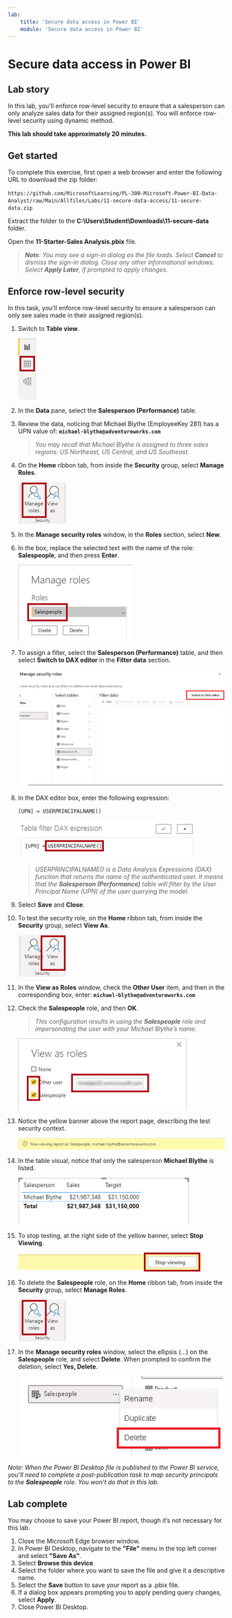 ```yaml
---
lab:
    title: 'Secure data access in Power BI'
    module: 'Secure data access in Power BI'
---
```


# Secure data access in Power BI

## Lab story

In this lab, you'll enforce row-level security to ensure that a salesperson can only analyze sales data for their assigned region(s). You will enforce row-level security using dynamic method.

**This lab should take approximately 20 minutes.**

## Get started

To complete this exercise, first open a web browser and enter the following URL to download the zip folder:

`https://github.com/MicrosoftLearning/PL-300-Microsoft-Power-BI-Data-Analyst/raw/Main/Allfiles/Labs/11-secure-data-access/11-secure-data.zip`

Extract the folder to the **C:\Users\Student\Downloads\11-secure-data** folder.

Open the **11-Starter-Sales Analysis.pbix** file.

> _**Note**: You may see a sign-in dialog as the file loads. Select **Cancel** to dismiss the sign-in dialog. Close any other informational windows. Select **Apply Later**, if prompted to apply changes._

## Enforce row-level security

In this task, you'll enforce row-level security to ensure a salesperson can only see sales made in their assigned region(s).

1. Switch to **Table view**.

   ![Picture 5701](Linked_image_Files/11-secure-data-access_image20.png)

1. In the **Data** pane, select the **Salesperson (Performance)** table.

1. Review the data, noticing that Michael Blythe (EmployeeKey 281) has a UPN value of: **`michael-blythe@adventureworks.com`**
    
	> *You may recall that Michael Blythe is assigned to three sales regions: US Northeast, US Central, and US Southeast.*

1. On the **Home** ribbon tab, from inside the **Security** group, select **Manage Roles**.

    ![Picture 5700](Linked_image_Files/11-secure-data-access_image21.png)

1. In the **Manage security roles** window, in the **Roles** section, select **New**.

1. In the box, replace the selected text with the name of the role: **Salespeople**, and then press **Enter**.

   ![Picture 5703](Linked_image_Files/11-secure-data-access_image23.png)

1. To assign a filter, select the **Salesperson (Performance)** table, and then select **Switch to DAX editor** in the **Filter data** section.

   ![Picture 5703](Linked_image_Files/11-secure-data-access_image24.png)

1. In the DAX editor box, enter the following expression:

    ```DAX
    [UPN] = USERPRINCIPALNAME()
    ```

   ![Picture 11](Linked_image_Files/11-secure-data-access_image25.png)

    > *USERPRINCIPALNAME() is a Data Analysis Expressions (DAX) function that returns the name of the authenticated user. It means that the **Salesperson (Performance)** table will filter by the User Principal Name (UPN) of the user querying the model.*

1. Select **Save** and **Close**.

1. To test the security role, on the **Home** ribbon tab, from inside the **Security** group, select **View As**.

   ![Picture 5708](Linked_image_Files/11-secure-data-access_image27.png)

1. In the **View as Roles** window, check the **Other User** item, and then in the corresponding box, enter: **`michael-blythe@adventureworks.com`**

1. Check the **Salespeople** role, and then **OK**.
    
	> *This configuration results in using the **Salespeople** role and impersonating the user with your Michael Blythe’s name.*

   ![Picture 5709](Linked_image_Files/11-secure-data-access_image28.png)

1. Notice the yellow banner above the report page, describing the test security context.

   ![Picture 13](Linked_image_Files/11-secure-data-access_image30.png)

1. In the table visual, notice that only the salesperson **Michael Blythe** is listed.

   ![Picture 5713](Linked_image_Files/11-secure-data-access_image31.png)

1. To stop testing, at the right side of the yellow banner, select **Stop Viewing**.

   ![Picture 5712](Linked_image_Files/11-secure-data-access_image32.png)

1. To delete the **Salespeople** role, on the **Home** ribbon tab, from inside the **Security** group, select **Manage Roles**.

   ![Picture 16](Linked_image_Files/11-secure-data-access_image33.png)

1. In the **Manage security roles** window, select the ellipsis (...) on the **Salespeople** role, and select **Delete**. When prompted to confirm the deletion, select **Yes, Delete**.

   ![Picture 34](Linked_image_Files/11-secure-data-access_image34.png)

*Note: When the Power BI Desktop file is published to the Power BI service, you’ll need to complete a post-publication task to map security principals to the **Salespeople** role. You won’t do that in this lab.*

## Lab complete

You may choose to save your Power BI report, though it’s not necessary for this lab. 

1. Close the Microsoft Edge browser window.
1. In Power BI Desktop, navigate to the **"File"** menu in the top left corner and select **"Save As"**. 
1. Select **Browse this device**.
1. Select the folder where you want to save the file and give it a descriptive name. 
1. Select the **Save** button to save your report as a .pbix file. 
1. If a dialog box appears prompting you to apply pending query changes, select **Apply**.
1. Close Power BI Desktop.
